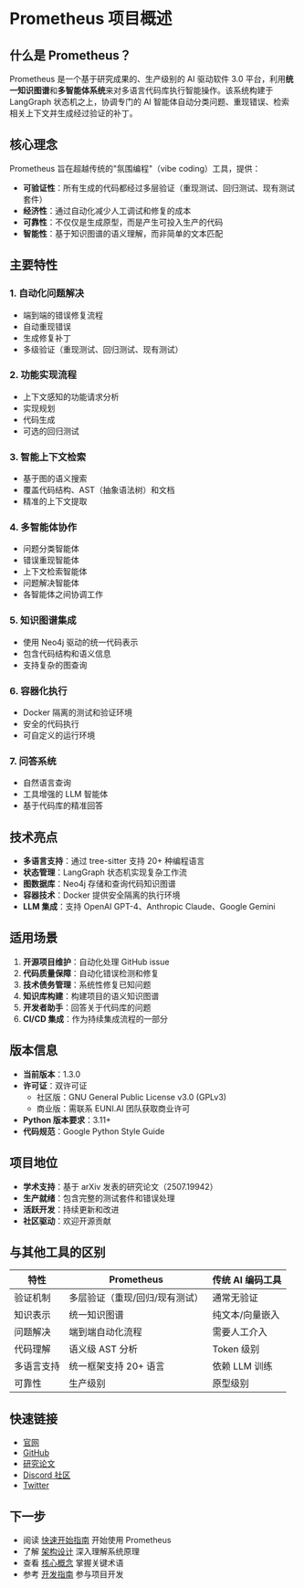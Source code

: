 # Prometheus 项目概述

## 什么是 Prometheus？

Prometheus 是一个基于研究成果的、生产级别的 AI 驱动软件 3.0 平台，利用**统一知识图谱**和**多智能体系统**来对多语言代码库执行智能操作。该系统构建于 LangGraph 状态机之上，协调专门的 AI 智能体自动分类问题、重现错误、检索相关上下文并生成经过验证的补丁。

## 核心理念

Prometheus 旨在超越传统的"氛围编程"（vibe coding）工具，提供：

- **可验证性**：所有生成的代码都经过多层验证（重现测试、回归测试、现有测试套件）
- **经济性**：通过自动化减少人工调试和修复的成本
- **可靠性**：不仅仅是生成原型，而是产生可投入生产的代码
- **智能性**：基于知识图谱的语义理解，而非简单的文本匹配

## 主要特性

### 1. 自动化问题解决
- 端到端的错误修复流程
- 自动重现错误
- 生成修复补丁
- 多级验证（重现测试、回归测试、现有测试）

### 2. 功能实现流程
- 上下文感知的功能请求分析
- 实现规划
- 代码生成
- 可选的回归测试

### 3. 智能上下文检索
- 基于图的语义搜索
- 覆盖代码结构、AST（抽象语法树）和文档
- 精准的上下文提取

### 4. 多智能体协作
- 问题分类智能体
- 错误重现智能体
- 上下文检索智能体
- 问题解决智能体
- 各智能体之间协调工作

### 5. 知识图谱集成
- 使用 Neo4j 驱动的统一代码表示
- 包含代码结构和语义信息
- 支持复杂的图查询

### 6. 容器化执行
- Docker 隔离的测试和验证环境
- 安全的代码执行
- 可自定义的运行环境

### 7. 问答系统
- 自然语言查询
- 工具增强的 LLM 智能体
- 基于代码库的精准回答

## 技术亮点

- **多语言支持**：通过 tree-sitter 支持 20+ 种编程语言
- **状态管理**：LangGraph 状态机实现复杂工作流
- **图数据库**：Neo4j 存储和查询代码知识图谱
- **容器技术**：Docker 提供安全隔离的执行环境
- **LLM 集成**：支持 OpenAI GPT-4、Anthropic Claude、Google Gemini

## 适用场景

1. **开源项目维护**：自动化处理 GitHub issue
2. **代码质量保障**：自动化错误检测和修复
3. **技术债务管理**：系统性修复已知问题
4. **知识库构建**：构建项目的语义知识图谱
5. **开发者助手**：回答关于代码库的问题
6. **CI/CD 集成**：作为持续集成流程的一部分

## 版本信息

- **当前版本**：1.3.0
- **许可证**：双许可证
  - 社区版：GNU General Public License v3.0 (GPLv3)
  - 商业版：需联系 EUNI.AI 团队获取商业许可
- **Python 版本要求**：3.11+
- **代码规范**：Google Python Style Guide

## 项目地位

- **学术支持**：基于 arXiv 发表的研究论文（2507.19942）
- **生产就绪**：包含完整的测试套件和错误处理
- **活跃开发**：持续更新和改进
- **社区驱动**：欢迎开源贡献

## 与其他工具的区别

| 特性 | Prometheus | 传统 AI 编码工具 |
|------|-----------|--------------|
| 验证机制 | 多层验证（重现/回归/现有测试） | 通常无验证 |
| 知识表示 | 统一知识图谱 | 纯文本/向量嵌入 |
| 问题解决 | 端到端自动化流程 | 需要人工介入 |
| 代码理解 | 语义级 AST 分析 | Token 级别 |
| 多语言支持 | 统一框架支持 20+ 语言 | 依赖 LLM 训练 |
| 可靠性 | 生产级别 | 原型级别 |

## 快速链接

- [官网](https://euni.ai/)
- [GitHub](https://github.com/EuniAI/Prometheus)
- [研究论文](https://arxiv.org/abs/2507.19942)
- [Discord 社区](https://discord.gg/jDG4wqkKZj)
- [Twitter](https://x.com/Euni_AI)

## 下一步

- 阅读 [快速开始指南](./快速开始.md) 开始使用 Prometheus
- 了解 [架构设计](./架构设计.md) 深入理解系统原理
- 查看 [核心概念](./核心概念.md) 掌握关键术语
- 参考 [开发指南](./开发指南.md) 参与项目开发
